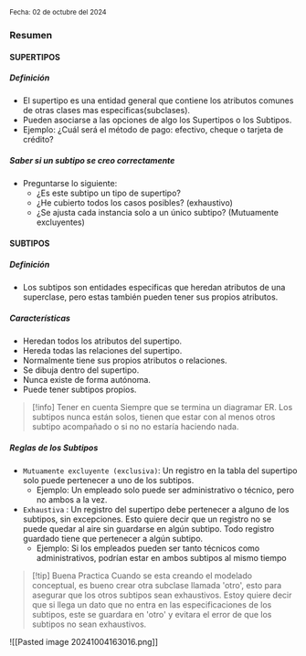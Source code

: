 <sub>Fecha: 02 de octubre del 2024</sub>
### Resumen

#### SUPERTIPOS

##### Definición 

- El supertipo es una entidad general que contiene los atributos comunes de otras clases mas especificas(subclases).  
- Pueden asociarse a las opciones de algo los Supertipos o los Subtipos.
- Ejemplo: ¿Cuál será el método de pago: efectivo, cheque o tarjeta de crédito? 
##### Saber si un subtipo se creo correctamente

- Preguntarse lo siguiente:
	- ¿Es este subtipo un tipo de supertipo?
	- ¿He cubierto todos los casos posibles? (exhaustivo)
	- ¿Se ajusta cada instancia solo a un único subtipo? (Mutuamente excluyentes)

#### SUBTIPOS

##### Definición

- Los subtipos son entidades especificas que heredan atributos de una superclase, pero estas también pueden tener sus propios atributos.
##### Características

- Heredan todos los atributos del supertipo.
- Hereda todas las relaciones del supertipo.
- Normalmente tiene sus propios atributos o relaciones.
- Se dibuja dentro del supertipo.
- Nunca existe de forma autónoma.
- Puede tener subtipos propios. 

>[!info] Tener en cuenta
>Siempre que se termina un diagramar ER. Los subtipos nunca están solos, tienen que estar con al menos otros subtipo acompañado o si no no estaría haciendo nada. 
##### Reglas de los Subtipos

- `Mutuamente excluyente (exclusiva)`: Un registro en la tabla del supertipo solo puede pertenecer a uno de los subtipos.
	- Ejemplo: Un empleado solo puede ser administrativo o técnico, pero no ambos a la vez.
- `Exhaustiva` : Un registro del supertipo debe pertenecer a alguno de los subtipos, sin excepciones. Esto quiere decir que un registro no se puede quedar al aire sin guardarse en algún subtipo. Todo registro guardado tiene que pertenecer a algún subtipo.
	- Ejemplo: Si los empleados pueden ser tanto técnicos como administrativos, podrían estar en ambos subtipos al mismo tiempo

>[!tip] Buena Practica
>Cuando se esta creando el modelado conceptual, es bueno crear otra subclase llamada 'otro', esto para asegurar que los otros subtipos sean exhaustivos. Estoy quiere decir que si llega un dato que no entra en las especificaciones de los subtipos, este se guardara en 'otro' y evitara el error de que los subtipos no sean exhaustivos.

![[Pasted image 20241004163016.png]]
